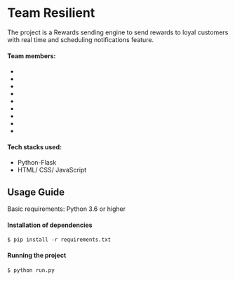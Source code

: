 # Team Resilient

The project is a Rewards sending engine to send rewards to loyal customers with real time and scheduling notifications feature.

#### Team members:
- 
- 
- 
- 
- 
- 
-
- 
-


#### Tech stacks used:
- Python-Flask
- HTML/ CSS/ JavaScript


## Usage Guide

Basic requirements: Python 3.6 or higher


#### Installation of dependencies
```
$ pip install -r requirements.txt
```


#### Running the project
```
$ python run.py
```

